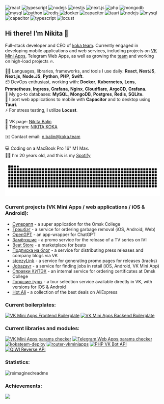 ![react](https://img.shields.io/badge/-React-blueviolet)
![typescript](https://img.shields.io/badge/-TypeScript-red)
![nodejs](https://img.shields.io/badge/-NodeJS-informational)
![nestjs](https://img.shields.io/badge/-NestJS-green)
![next.js](https://img.shields.io/badge/-Next.js-informational)
![php](https://img.shields.io/badge/-PHP-red)
![mongodb](https://img.shields.io/badge/-MongoDB-blueviolet)
![mysql](https://img.shields.io/badge/-MySQL-success)
![python](https://img.shields.io/badge/-Python-yellow)
![redis](https://img.shields.io/badge/-Redis-orange)
![docker](https://img.shields.io/badge/-Docker-informational)
![capacitor](https://img.shields.io/badge/-Capacitor-blueviolet)
![tauri](https://img.shields.io/badge/-Tauri-red)
![nodejs](https://img.shields.io/badge/-Swift-informational)
![mysql](https://img.shields.io/badge/-Kubernetes-success)
![capacitor](https://img.shields.io/badge/-Nginx-blueviolet)
![typescript](https://img.shields.io/badge/-Cloudflare-red)
![locust](https://img.shields.io/badge/-Locust-informational)

## Hi there! I’m Nikita 👋
Full-stack developer and CEO of [koka team](https://vk.com/kokateam). Currently engaged in developing mobile applications and web services, including projects on [VK Mini Apps](https://vk.com/services), Telegram Web Apps, as well as growing the [team](https://vk.com/kokateam) and working on high-load projects 🔥.  

🧑‍💻 Languages, libraries, frameworks, and tools I use daily: **React**, **NestJS**, **Next.js**, **Node.JS**, **Python**, **PHP**, **Swift**.  
📦 DevOps enthusiast, working with: **Docker**, **Kubernetes**, **Lens**, **Prometheus**, **Ingress**, **Grafana**, **Nginx**, **Cloudflare**, **ArgoCD**, **Grafana**.  
🔧 My go-to databases: **MySQL**, **MongoDB**, **Postgres**, **Redis**, **SQLite**.  
📱 I port web applications to mobile with **Capacitor** and to desktop using **Tauri**.  
⚡ For stress testing, I utilize **Locust**.

👋 VK page: [Nikita Balin](https://vk.com/this.state.developer)  
💬 Telegram: [NIKITA KOKA](https://t.me/lukasandreano)  

✉️ Contact email: [n.balin@koka.team](mailto:n.balin@koka.team)

💻 Coding on a MacBook Pro 16" M1 Max.    
💁‍♂️ I'm 20 years old, and this is my [Spotify](https://open.spotify.com/user/31w5c2xgrwhcwi7fuc3r3fczhlqm?si=496508d5db224dd8)

![Snake animation](https://github.com/lukasandreano/lukasandreano/blob/output/github-snake.svg)

### Current projects (VK Mini Apps / web applications / iOS & Android):
* [Суперапп](https://supapp.ru) - a super application for the Omsk College  
* [Трэшбэг](https://trash-bag.ru/) - a service for ordering garbage removal (iOS, Android, Web)  
* [OpenGPT](https://vk.com/opengpt_app) - an app-wrapper for ChatGPT  
* [Замёрзшие](https://vk.com/app51485574) - a promo service for the release of a TV series on IVI
* [Beat Store](https://vk.com/beatstores) - a marketplace for beats
* [Подписка на блог](https://vk.com/app8154914) - a service for distributing press releases and company blogs via VK
* [steezyLink](https://vk.com/app8173597) - a service for generating promo pages for releases (tracks)
* [Jobazavr](https://jobazavr.ru/) - a service for finding jobs in retail (iOS, Android, VK Mini App)
* [Справки КИТЭК](https://certificates.omsktec.ru) - an internal service for ordering certificates at Omsk College
* [Горящие туры](https://vk.com/toursapp) - a tour selection service available directly in VK, with versions for iOS & Android
* [Hot Ali](https://vk.com/app8154948) - a collection of the best deals on AliExpress

### Current boilerplates:
[![VK Mini Apps Frontend Boilerplate](https://github-readme-stats-reyzitwos-projects.vercel.app/api/pin/?username=lukasandreano&repo=vkma-boilerplate)](https://github.com/lukasandreano/vkma-boilerplate)
[![VK Mini Apps Backend Boilerplate](https://github-readme-stats-reyzitwos-projects.vercel.app/api/pin/?username=lukasandreano&repo=vkma-backend-boilerplate)](https://github.com/lukasandreano/vkma-backend-boilerplate)

### Current libraries and modules:
[![VK Mini Apps params checker](https://github-readme-stats-reyzitwos-projects.vercel.app/api/pin/?username=lukasandreano&repo=vkminiapps-params-checker)](https://github.com/lukasandreano/vkminiapps-params-checker)
[![Telegram Web Apps params checker](https://github-readme-stats-reyzitwos-projects.vercel.app/api/pin/?username=lukasandreano&repo=tgwa-params-checker)](https://github.com/lukasandreano/tgwa-params-checker)
[![kokateam-deploy](https://github-readme-stats-reyzitwos-projects.vercel.app/api/pin/?username=lukasandreano&repo=kokateam-deploy)](https://github.com/lukasandreano/kokateam-deploy)
[![router-vkminiapps](https://github-readme-stats-reyzitwos-projects.vercel.app/api/pin/?username=kokateam&repo=router-vkminiapps)](https://github.com/kokateam/router-vkminiapps)
[![PHP VK Bot API](https://github-readme-stats-reyzitwos-projects.vercel.app/api/pin/?username=lukasandreano&repo=VKBotAPI)](https://github.com/lukasandreano/VKBotAPI)
[![QIWI Reverse API](https://github-readme-stats-reyzitwos-projects.vercel.app/api/pin/?username=lukasandreano&repo=qiwi-reverse-api)](https://github.com/lukasandreano/qiwi-reverse-api)
  
### Statistics:
<img src="https://reimaginedreadme-lilac.vercel.app/api/embed/lukasandreano?panels=userstatistics,toprepositories,toplanguages,commitgraph" alt="reimaginedreadme" />

### Achievements:
![](https://github-profile-trophy.vercel.app/?username=lukasandreano&theme=radical&no-frame=false&no-bg=true&margin-w=4)
